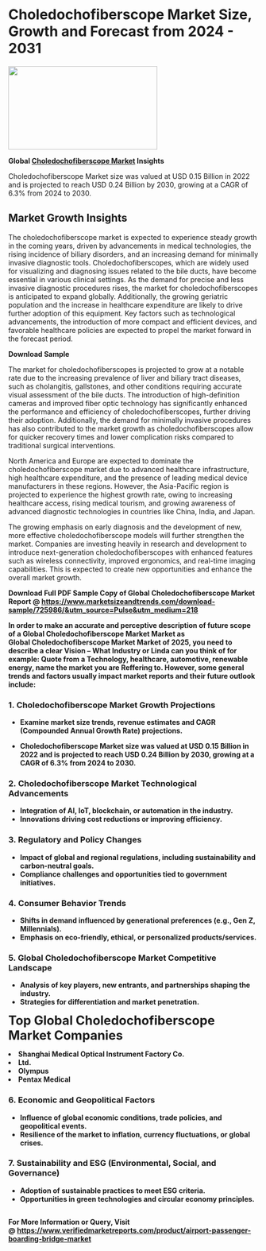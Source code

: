 <H1>Choledochofiberscope Market Size, Growth and Forecast from 2024 - 2031</H1><img class="aligncenter size-medium wp-image-584254" src="https://thirdeyenews.in/wp-content/uploads/2024/09/Global-Market-Research-300x168.jpeg" alt="" width="300" height="168" /><p><strong>Global&nbsp;<a href="https://www.marketsizeandtrends.com/download-sample/725986/&amp;utm_source=Pulse&amp;utm_medium=218">Choledochofiberscope Market</a> Insights</strong></p><p>Choledochofiberscope Market size was valued at USD 0.15 Billion in 2022 and is projected to reach USD 0.24 Billion by 2030, growing at a CAGR of 6.3% from 2024 to 2030.</p><p><h2>Market Growth Insights</h2> <p>The choledochofiberscope market is expected to experience steady growth in the coming years, driven by advancements in medical technologies, the rising incidence of biliary disorders, and an increasing demand for minimally invasive diagnostic tools. Choledochofiberscopes, which are widely used for visualizing and diagnosing issues related to the bile ducts, have become essential in various clinical settings. As the demand for precise and less invasive diagnostic procedures rises, the market for choledochofiberscopes is anticipated to expand globally. Additionally, the growing geriatric population and the increase in healthcare expenditure are likely to drive further adoption of this equipment. Key factors such as technological advancements, the introduction of more compact and efficient devices, and favorable healthcare policies are expected to propel the market forward in the forecast period.</p> <p><strong>Download Sample</strong></p> <p>The market for choledochofiberscopes is projected to grow at a notable rate due to the increasing prevalence of liver and biliary tract diseases, such as cholangitis, gallstones, and other conditions requiring accurate visual assessment of the bile ducts. The introduction of high-definition cameras and improved fiber optic technology has significantly enhanced the performance and efficiency of choledochofiberscopes, further driving their adoption. Additionally, the demand for minimally invasive procedures has also contributed to the market growth as choledochofiberscopes allow for quicker recovery times and lower complication risks compared to traditional surgical interventions.</p> <p>North America and Europe are expected to dominate the choledochofiberscope market due to advanced healthcare infrastructure, high healthcare expenditure, and the presence of leading medical device manufacturers in these regions. However, the Asia-Pacific region is projected to experience the highest growth rate, owing to increasing healthcare access, rising medical tourism, and growing awareness of advanced diagnostic technologies in countries like China, India, and Japan.</p> <p>The growing emphasis on early diagnosis and the development of new, more effective choledochofiberscope models will further strengthen the market. Companies are investing heavily in research and development to introduce next-generation choledochofiberscopes with enhanced features such as wireless connectivity, improved ergonomics, and real-time imaging capabilities. This is expected to create new opportunities and enhance the overall market growth.</p> <p><strong></p><p><span class=""><strong>Download Full PDF Sample Copy of Global Choledochofiberscope Market Report</strong> @ <a href="https://www.marketsizeandtrends.com/download-sample/725986/&amp;utm_source=Pulse&amp;utm_medium=218" target="_blank">https://www.marketsizeandtrends.com/download-sample/725986/&amp;utm_source=Pulse&amp;utm_medium=218</a></span></p><p>In order to make an accurate and perceptive description of future scope of a Global&nbsp;Choledochofiberscope Market Market as Global&nbsp;Choledochofiberscope Market Market of 2025, you need to describe a clear Vision &ndash; What Industry or Linda can you think of for example: Quote from a Technology, healthcare, automotive, renewable energy, name the market you are Reffering to. However, some general trends and factors usually impact market reports and their future outlook include:</p><h3>1.&nbsp;<strong>Choledochofiberscope Market Growth Projections</strong></h3><ul><li>Examine market size trends, revenue estimates and CAGR (Compounded Annual Growth Rate) projections.</li><li><p>Choledochofiberscope Market size was valued at USD 0.15 Billion in 2022 and is projected to reach USD 0.24 Billion by 2030, growing at a CAGR of 6.3% from 2024 to 2030.</p></li></ul><h3>2.&nbsp;<strong>Choledochofiberscope Market Technological Advancements</strong></h3><ul><li>Integration of AI, IoT, blockchain, or automation in the industry.</li><li>Innovations driving cost reductions or improving efficiency.</li></ul><h3>3.&nbsp;<strong>Regulatory and Policy Changes</strong></h3><ul><li>Impact of global and regional regulations, including sustainability and carbon-neutral goals.</li><li>Compliance challenges and opportunities tied to government initiatives.</li></ul><h3>4.&nbsp;<strong>Consumer Behavior Trends</strong></h3><ul><li>Shifts in demand influenced by generational preferences (e.g., Gen Z, Millennials).</li><li>Emphasis on eco-friendly, ethical, or personalized products/services.</li></ul><h3>5.&nbsp;<strong>Global Choledochofiberscope Market Competitive Landscape</strong></h3><ul><li>Analysis of key players, new entrants, and partnerships shaping the industry.</li><li>Strategies for differentiation and market penetration.</li></ul><p data-pm-slice="1 1 []"><span style="color: inherit; font-family: inherit; font-size: 25px;">Top Global Choledochofiberscope Market Companies</span></p><div class="" data-test-id=""><p><li>Shanghai Medical Optical Instrument Factory Co.</li><li> Ltd.</li><li> Olympus</li><li> Pentax Medical</li></p></div><h3>6.&nbsp;<strong>Economic and Geopolitical Factors</strong></h3><ul><li>Influence of global economic conditions, trade policies, and geopolitical events.</li><li>Resilience of the market to inflation, currency fluctuations, or global crises.</li></ul><h3>7.&nbsp;<strong>Sustainability and ESG (Environmental, Social, and Governance)</strong></h3><ul><li>Adoption of sustainable practices to meet ESG criteria.</li><li>Opportunities in green technologies and circular economy principles.</li></ul><h2><strong style="font-size: 14px;">For More Information or Query, Visit @&nbsp;</strong><a style="background-color: #ffffff; font-size: 14px;" href="https://www.marketsizeandtrends.com/report/choledochofiberscope-market/" target="_blank">https://www.verifiedmarketreports.com/product/airport-passenger-boarding-bridge-market</a></h2>
